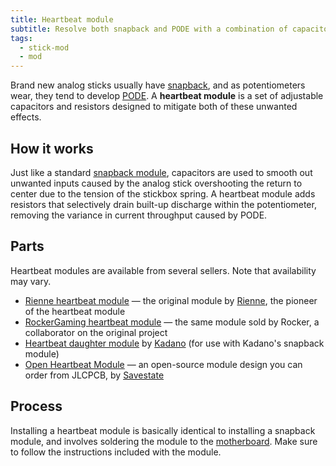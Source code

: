 ```yaml
---
title: Heartbeat module
subtitle: Resolve both snapback and PODE with a combination of capacitors and resistors.
tags:
  - stick-mod
  - mod
---
```


Brand new analog sticks usually have [snapback](/analog-sticks/stickbox#snapback), and as potentiometers wear, they tend to develop [PODE](/analog-sticks/pode). A **heartbeat module** is a set of adjustable capacitors and resistors designed to mitigate both of these unwanted effects.

## How it works

Just like a standard [snapback module](/analog-sticks/stick-mods/snapback-module), capacitors are used to smooth out unwanted inputs caused by the analog stick overshooting the return to center due to the tension of the stickbox spring. A heartbeat module adds resistors that selectively drain built-up discharge within the potentiometer, removing the variance in current throughput caused by PODE.

## Parts

Heartbeat modules are available from several sellers. Note that availability may vary.

- [Rienne heartbeat module](https://www.riennecustoms.com/shop/heartbeat-module-preorder-pre-assembled-soldering-required/) — the original module by [Rienne](https://dol-003.info/modders/rienne-customs), the pioneer of the heartbeat module
- [RockerGaming heartbeat module](https://www.etsy.com/listing/1599189488) — the same module sold by Rocker, a collaborator on the original project
- [Heartbeat daughter module](https://kadano.biz/kadano-gcc-resistance-heartbeat-daughter-module-only-for-s2e-snapback-modules-and-tb-trigger-modules/) by [Kadano](https://dol-003.info/modders/kadano) (for use with Kadano's snapback module)
- [Open Heartbeat Module](https://github.com/Savestate2A03/open-heartbeat-module) — an open-source module design you can order from JLCPCB, by [Savestate](https://dol-003.info/modders/savestate)

## Process

Installing a heartbeat module is basically identical to installing a snapback module, and involves soldering the module to the [motherboard](/motherboard). Make sure to follow the instructions included with the module.
